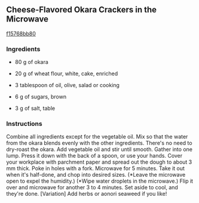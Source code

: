 ## Cheese-Flavored Okara Crackers in the Microwave

[f15768bb80](https://cookpad.com/us/recipes/169687-cheese-flavored-okara-crackers-in-the-microwave)

### Ingredients

 - 80 g of okara

 - 20 g of wheat flour, white, cake, enriched

 - 3 tablespoon of oil, olive, salad or cooking

 - 6 g of sugars, brown

 - 3 g of salt, table

### Instructions

Combine all ingredients except for the vegetable oil. Mix so that the water from the okara blends evenly with the other ingredients. There's no need to dry-roast the okara. Add vegetable oil and stir until smooth. Gather into one lump. Press it down with the back of a spoon, or use your hands. Cover your workplace with parchment paper and spread out the dough to about 3 mm thick. Poke in holes with a fork. Microwave for 5 minutes. Take it out when it's half-done, and chop into desired sizes. (*Leave the microwave open to expel the humidity.) (*Wipe water droplets in the microwave.) Flip it over and microwave for another 3 to 4 minutes. Set aside to cool, and they're done. [Variation] Add herbs or aonori seaweed if you like!